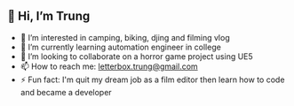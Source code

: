 ## 👋 Hi, I’m Trung
- 👀 I’m interested in camping, biking, djing and filming vlog
- 🌱 I’m currently learning automation engineer in college 
- 💞️ I’m looking to collaborate on a horror game project using UE5
- 📫 How to reach me: letterbox.trung@gmail.com
- ⚡ Fun fact: I'm quit my dream job as a film editor then learn how to code and became a developer

<!---
kysutrung/kysutrung is a ✨ special ✨ repository because its `README.md` (this file) appears on your GitHub profile.
You can click the Preview link to take a look at your changes.
--->
